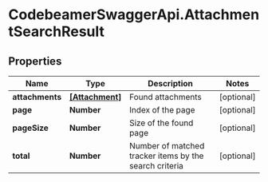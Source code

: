 # CodebeamerSwaggerApi.AttachmentSearchResult

## Properties
Name | Type | Description | Notes
------------ | ------------- | ------------- | -------------
**attachments** | [**[Attachment]**](Attachment.md) | Found attachments | [optional] 
**page** | **Number** | Index of the page | [optional] 
**pageSize** | **Number** | Size of the found page | [optional] 
**total** | **Number** | Number of matched tracker items by the search criteria | [optional] 
